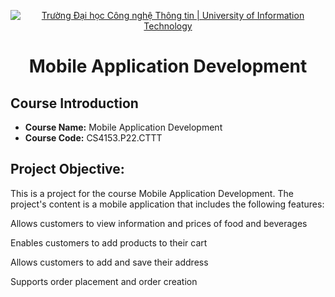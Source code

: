 <!-- Banner -->
<p align="center">
  <a href="https://www.uit.edu.vn/" title="Trường Đại học Công nghệ Thông tin" style="border: none;">
    <img src="https://i.imgur.com/WmMnSRt.png" alt="Trường Đại học Công nghệ Thông tin | University of Information Technology">
  </a>
</p>

<h1 align="center"><b>Mobile Application Development
</b></h>

## Course Introduction
- **Course Name:**  Mobile Application Development
- **Course Code:** CS4153.P22.CTTT

<!-- ABOUT THE PROJECT -->

## Project Objective:

This is a project for the course Mobile Application Development.
The project's content is a mobile application that includes the following features:

Allows customers to view information and prices of food and beverages

Enables customers to add products to their cart

Allows customers to add and save their address

Supports order placement and order creation





